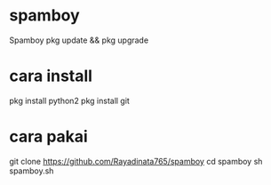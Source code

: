# spamboy
Spamboy
pkg update && pkg upgrade
# cara install
pkg install python2
pkg install git
# cara pakai
git clone https://github.com/Rayadinata765/spamboy
cd spamboy
sh spamboy.sh

